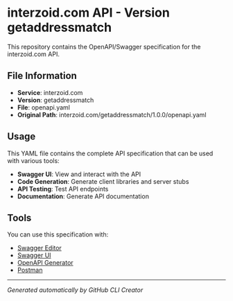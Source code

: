 # interzoid.com API - Version getaddressmatch

This repository contains the OpenAPI/Swagger specification for the interzoid.com API.

## File Information

- **Service**: interzoid.com
- **Version**: getaddressmatch
- **File**: openapi.yaml
- **Original Path**: interzoid.com/getaddressmatch/1.0.0/openapi.yaml

## Usage

This YAML file contains the complete API specification that can be used with various tools:

- **Swagger UI**: View and interact with the API
- **Code Generation**: Generate client libraries and server stubs
- **API Testing**: Test API endpoints
- **Documentation**: Generate API documentation

## Tools

You can use this specification with:

- [Swagger Editor](https://editor.swagger.io/)
- [Swagger UI](https://swagger.io/tools/swagger-ui/)
- [OpenAPI Generator](https://openapi-generator.tech/)
- [Postman](https://www.postman.com/)

---

*Generated automatically by GitHub CLI Creator*
